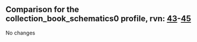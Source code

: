 ## Comparison for the collection_book_schematics0 profile, rvn: [43](https://github.com/PRO100KatYT/FortniteProfileRevisions/tree/main/profiles/collection_book_schematics0/43%20collection_book_schematics0.json)-[45](https://github.com/PRO100KatYT/FortniteProfileRevisions/tree/main/profiles/collection_book_schematics0/45%20collection_book_schematics0.json)

No changes
